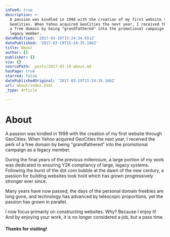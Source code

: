 ```yaml
---
inFeed: true
description: >-
  A passion was kindled in 1998 with the creation of my first website through
  GeoCities. When Yahoo acquired GeoCities the next year, I received the perk of
  a free domain by being "grandfathered" into the promotional campaign as a
  legacy member.
dateModified: '2017-03-19T15:24:34.651Z'
datePublished: '2017-03-19T15:24:35.166Z'
title: About
author: []
publisher: {}
via: {}
sourcePath: _posts/2017-03-19-about.md
hasPage: true
starred: false
datePublishedOriginal: '2017-03-19T15:24:35.166Z'
url: about/index.html
_type: Article

---
```

# About

A passion was kindled in 1998 with the creation of my first website through GeoCities. When Yahoo acquired GeoCities the next year, I received the perk of a free domain by being "grandfathered" into the promotional campaign as a legacy member.

During the final years of the previous millennium, a large portion of my work was dedicated to ensuring Y2K compliancy of large, legacy systems. Following the burst of the dot com bubble at the dawn of the new century, a passion for building websites took hold which has grown progressively stronger ever since.

Many years have now passed, the days of the personal domain freebies are long gone, and technology has advanced by telescopic proportions, yet the passion has grown in parallel.

I now focus primarily on constructing websites. Why? Because I enjoy it! And by enjoying your work, it is no longer considered a job, but a pass time.

#### **Thanks for visiting!**